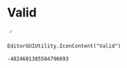 # Valid
![](/img/Valid.png)

``` CSharp
EditorGUIUtility.IconContent("Valid")
```
```
-4824601385504796693
```
